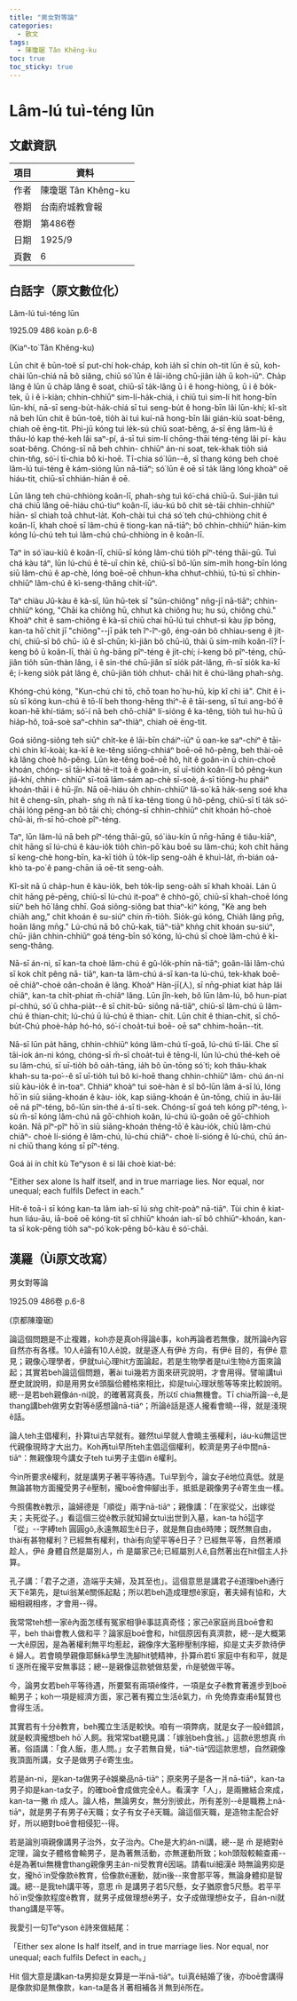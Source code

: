 ```yaml
---
title: "男女對等論"
categories:
  - 散文
tags:
  - 陳瓊琚 Tân Khêng-ku
toc: true
toc_sticky: true
---
```


# Lâm-lú tuì-téng lūn

## 文獻資訊

| 項目 | 資料 |
|---|---|
| 作者 | 陳瓊琚 Tân Khêng-ku |
| 卷期 | 台南府城教會報 |
| 卷期 | 第486卷 |
| 日期 | 1925/9 |
| 頁數 | 6 |

## 白話字（原文數位化）

Lâm-lú tuì-téng lūn

1925.09 486 koàn p.6-8

(Kiaⁿ-to͘ Tân Khêng-ku)

Lūn chit ê būn-toê sī put-chí hok-cha̍p, koh ia̍h sī chin oh-tit lūn ê sū, koh-chài lūn-chiá nā bô siâng, chiū só͘ lūn ê lāi-iông chū-jiân ia̍h ū koh-iūⁿ. Cha̍p lâng ê lūn ū cha̍p lâng ê soat, chiū-sī ta̍k-lâng ū i ê hong-hiòng, ū i ê bo̍k-tek, ū i ê ì-kiàn; chhin-chhiūⁿ sim-lí-ha̍k-chiá, i chiū tuì sim-lí hit hong-bīn lūn-khí, nā-sī seng-bu̍t-ha̍k-chiá sī tuì seng-bu̍t ê hong-bīn lâi lūn-khí; kî-si̍t nā beh lūn chit ê būn-toê, tio̍h ài tuì kuí-nā hong-bīn lâi gián-kiù soat-bêng, chiah oē ēng-tit. Phì-jū kóng tuì le̍k-sú chiū soat-bêng, á-sī ēng lâm-lú ê thâu-ló kap thé-keh lâi saⁿ-pí, á-sī tuì sim-lí chōng-thāi téng-téng lâi pí- kàu soat-bêng. Chóng-sī nā beh chhin- chhiūⁿ án-ni soat, tek-khak tio̍h siá chin-tn̂g, só͘-í tī-chia bô ki-hoē. Tī-chia só͘ lūn--ê, sī thang kóng beh choè lâm-lú tuì-téng ê kám-sióng lūn nā-tiāⁿ; só͘ lūn ê oē sī ta̍k lâng lóng khoàⁿ oē hiáu-tit, chiū-sī chhián-hiān ê oē.

Lūn lâng teh chú-chhiòng koân-lī, phah-sǹg tuì kó͘-chá chiū-ū. Sui-jiân tuì chá chiū lâng oē-hiáu chú-tiuⁿ koân-lī, iáu-kú bô chit sè-tāi chhin-chhiūⁿ hiān- sî chiah toā chhut-la̍t. Koh-chài tuì chá só͘ teh chú-chhiòng chit ê koân-lī, khah choē sī lâm-chú ê tiong-kan nā-tiāⁿ; bô chhin-chhiūⁿ hiān-kim kóng lú-chú teh tuì lâm-chú chú-chhiòng in ê koân-lī.

Taⁿ in só͘ iau-kiû ê koân-lī, chiū-sī kóng lâm-chú tio̍h pîⁿ-téng thāi-gū. Tuì chá kàu táⁿ, lūn lú-chú ê tē-uī chin kē, chiū-sī bô-lūn sím-mi̍h hong-bīn lóng siū lâm-chú ê ap-chè, lóng boē-oē chhun-kha chhut-chhiú, tú-tú sī chhin- chhiūⁿ lâm-chú ê kì-seng-thâng chi̍t-iūⁿ.

Taⁿ chiàu Jû-kàu ê kà-sī, lūn hū-tek sī "sūn-chiông" nn̄g-jī nā-tiāⁿ; chhin- chhiūⁿ kóng, "Chāi ka chiông hū, chhut kà chiông hu; hu sú, chiông chú." Khoàⁿ chit ê sam-chiông ê kà-sī chiū chai hū-lú tuì chhut-sì kàu ji̍p bōng, kan-ta hō͘ chit jī "chiông"--jī pa̍k teh îⁿ-îⁿ-gô, éng-oán bô chhiau-seng ê ji̍t-chí, chiū-sī bô chū- iû ê sî-chūn; kì-jiân bô chū-iû, thài ū sím-mi̍h koân-lī? Í-keng bô ū koân-lī, thài ū ǹg-bāng pîⁿ-téng ê ji̍t-chí; í-keng bô pîⁿ-téng, chū-jiân tio̍h sūn-thàn lâng, i ê sin-thé chū-jiân sī sio̍k pa̍t-lâng, m̄-sī sio̍k ka-kī ê; í-keng sio̍k pa̍t lâng ê, chū-jiân tio̍h chhut- chāi hit ê chú-lâng phah-sǹg.

Khóng-chú kóng, "Kun-chú chi tō, chō toan ho͘ hu-hū, ki̍p kî chì iá". Chit ê ì-sù sī kóng kun-chú ê tō-lí beh thong-hêng thiⁿ-ē ê tāi-seng, sī tuì ang-bó͘ ê koan-hē khí-tiám; só͘-í nā beh chō-chiâⁿ lí-sióng ê ka-têng, tio̍h tuì hu-hū ū hia̍p-hô, toā-soè saⁿ-chhin saⁿ-thiàⁿ, chiah oē ēng-tit.

Goá siông-siông teh siūⁿ chi̍t-ke ê lāi-bīn cháiⁿ-iūⁿ ū oan-ke saⁿ-chiⁿ ê tāi-chì chin kî-koài; ka-kī ê ke-têng siōng-chhiáⁿ boē-oē hô-pêng, beh thài-oē kà lâng choè hô-pêng. Lūn ke-têng boē-oē hô, hit ê goân-in ū chin-choē khoán, chóng- sī tāi-khài tē-it toā ê goân-in, sī uī-tio̍h koân-lī bô pêng-kun jiá-khí, chhin- chhiūⁿ sī-toā lām-sám ap-chè sī-soè, á-sī tiōng-hu pháiⁿ khoán-thāi i ê hū-jîn. Nā oē-hiáu o̍h chhin-chhiūⁿ Iâ-so͘ kā ha̍k-seng soé kha hit ê cheng-sîn, phah- sǹg m̄ nā tī ka-têng tiong ū hô-pêng, chiū-sī tī ta̍k só͘-chāi lóng pêng-an bô tāi chì; chóng-sī chhin-chhiūⁿ chit khoán hō-choè chû-ài, m̄-sī hō-choè pîⁿ-téng.

Taⁿ, lūn lâm-lú nā beh pîⁿ-téng thāi-gū, só͘ iàu-kín ū nn̄g-hāng ê tiâu-kiāⁿ, chi̍t hāng sī lú-chú ê kàu-io̍k tio̍h chìn-pō͘ kàu boē su lâm-chú; koh chi̍t hāng sī keng-chè hong-bīn, ka-kī tio̍h ū to̍k-li̍p seng-oa̍h ê khuì-la̍t, m̄-bián oá-khò ta-po͘ ê pang-chān iā oē-tit seng-oa̍h.

Kî-si̍t nā ū cha̍p-hun ê kàu-io̍k, beh to̍k-li̍p seng-oa̍h sī khah khoài. Lán ū chi̍t hāng pē-pēng, chiū-sī lú-chú it-poaⁿ ê chhò-gō͘, chiū-sī khah-choē lóng siūⁿ beh hō͘ lâng chhī. Goá siông-siông bat thiaⁿ-kìⁿ kóng, "Kè ang beh chia̍h ang," chit khoán ê su-siúⁿ chin m̄-tio̍h. Sio̍k-gú kóng, Chia̍h lâng pn̄g, hoān lâng mn̄g." Lú-chú nā bô chū-kak, tiāⁿ-tiāⁿ khǹg chit khoán su-siúⁿ, chū- jiân chhin-chhiūⁿ goá téng-bīn só͘ kóng, lú-chú sī choè lâm-chú ê kì-seng-thâng.

Nā-sī án-ni, sī kan-ta choè lâm-chú ê gû-lo̍k-phín nā-tiāⁿ; goân-lâi lâm-chú sī kok chi̍t pêng nā- tiāⁿ, kan-ta lâm-chú á-sī kan-ta lú-chú, tek-khak boē-oē chiâⁿ-choè oân-choân ê lâng. Khoàⁿ Hàn-jī(人), sī nn̄g-phiat kiat ha̍p lâi chiâⁿ, kan-ta chi̍t-phiat m̄-chiâⁿ lâng. Lūn jîn-keh, bô lūn lâm-lú, bô hun-piat pí-chhú, só͘ ū chha-pia̍t--ê sī chit-bū- siōng nā-tiāⁿ, chiū-sī lâm-chú ū lâm-chú ê thian-chit; lú-chú ū lú-chú ê thian- chit. Lūn chit ê thian-chit, sī chō-bu̍t-Chú phoè-ha̍p hó-hó, só͘-í choa̍t-tuì boē- oē saⁿ chhim-hoān--tit.

Nā-sī lūn pa̍t hāng, chhin-chhiūⁿ kóng lâm-chú tī-goā, lú-chú tī-lāi. Che sī tāi-iok án-ni kóng, chóng-sī m̄-sī choa̍t-tuì ê tēng-lí, lūn lú-chú thé-keh oē su lâm-chú, sī uī-tio̍h bô oa̍h-tāng, ia̍h bô ūn-tōng só͘ tì; koh thâu-khak khah-su ta-po͘--ê sī uī-tio̍h tuì bô ki-hoē thang chhin-chhiūⁿ lâm- chú án-ni siū kàu-io̍k ê in-toaⁿ. Chhiáⁿ khoàⁿ tuì soè-hàn ê sî bô-lūn lâm á-sī lú, lóng hō͘ in siū siāng-khoán ê kàu- io̍k, kap siāng-khoán ê ūn-tōng, chiū in āu-lâi oē ná pîⁿ-téng, bô-lūn sin-thé á-sī tì-sek. Chóng-sī goá teh kóng pîⁿ-téng, ì-sù m̄-sī kóng lâm-chú nā gō͘-chhioh koân, lú-chú iû-goân oē gō͘-chhioh koân. Nā pîⁿ-pîⁿ hō͘ in siū siāng-khoán thêng-tō͘ ê kàu-io̍k, chiū lâm-chú chiâⁿ- choè lí-sióng ê lâm-chú, lú-chú chiâⁿ- choè lí-sióng ê lú-chú, chū án-ni chiū thang kóng sī pîⁿ-téng.

Goá ài ín chi̍t kù Teⁿyson ê si lâi choè kiat-bé:

"Either sex alone Is half itself, and in true marriage lies. Nor equal, nor unequal; each fulfils Defect in each."

Hit-ê toā-ì sī kóng kan-ta lâm iah-sī lú sǹg chi̍t-poàⁿ nā-tiāⁿ. Tùi chin ê kiat-hun liáu-āu, iā-boē oē kóng-tit sī chhiūⁿ khoán iah-sī bô chhiūⁿ-khoán, kan-ta sī kok-pêng tio̍h saⁿ-pó͘ kok-pêng bô-kàu ê só͘-chāi.

## 漢羅（Ùi原文改寫）

男女對等論

1925.09 486卷 p.6-8

(京都陳瓊琚)

論這個問題是不止複雜，koh亦是真oh得論ê事，koh再論者若無像，就所論ê內容自然亦有各樣。10人ê論有10人ê說，就是逐人有伊ê 方向，有伊ê 目的，有伊ê 意見；親像心理學者，伊就tuì心理hit方面論起，若是生物學者是tuì生物ê方面來論起；其實若beh論這個問題，著ài tuì幾若方面來研究說明，才會用得。譬喻講tuì歷史就說明，抑是用男女ê頭腦佮體格來相比，抑是tuì心理狀態等等來比較說明。總--是若beh親像án-ni說，的確著寫真長，所以tī chia無機會。Tī chia所論--ê,是thang講beh做男女對等ê感想論nā-tiāⁿ；所論ê話是逐人攏看會曉--得，就是淺現ê話。

論人teh主倡權利，扑算tuì古早就有。雖然tuì早就人會曉主張權利，iáu-kú無這世代親像現時才大出力。Koh再tuì早所teh主倡這個權利，較濟是男子ê中間nā-tiāⁿ：無親像現今講女子teh tuì男子主倡in ê權利。

今in所要求ê權利，就是講男子著平等待遇。Tuì早到今，論女子ê地位真低。就是無論甚物方面攏受男子ê壓制，攏boē會伸腳出手，抵抵是親像男子ê寄生虫一樣。

今照儒教ê教示，論婦德是「順從」兩字nā-tiāⁿ；親像講：「在家從父，出嫁從夫；夫死從子。」看這個三從ê教示就知婦女tuì出世到入墓，kan-ta hō͘這字「從」--字縛teh 圓圓gô,永遠無超生ê日子，就是無自由ê時陣；既然無自由，thài有甚物權利？已經無有權利，thài有向望平等ê日子？已經無平等，自然著順趁人，伊ê 身體自然是屬別人，m̄ 是屬家己ê;已經屬別人ê,自然著出在hit個主人扑算。

孔子講：「君子之道，造端乎夫婦，及其至也」。這個意思是講君子ê道理beh通行天下ê第先，是tuì翁某ê關係起點；所以若beh造成理想ê家庭，著夫婦有協和，大細相親相疼，才會用--得。

我常常teh想一家ê內面怎樣有冤家相爭ê事誌真奇怪；家己ê家庭尚且boē會和平，beh thài會教人做和平？論家庭boē會和，hit個原因有真濟款，總--是大概第一大ê原因，是為著權利無平均惹起，親像序大濫糝壓制序細，抑是丈夫歹款待伊ê 婦人。若會曉學親像耶穌kā學生洗腳hit號精神，扑算m̄若tī 家庭中有和平，就是tī 逐所在攏平安無事誌；總--是親像這款號做慈愛，m̄是號做平等。

今，論男女若beh平等待遇，所要緊有兩項ê條件，一項是女子ê教育著進步到boē輸男子；koh一項是經濟方面，家己著有獨立生活ê氣力，m̄ 免倚靠查甫ê幫贊也會得生活。

其實若有十分ê教育，beh獨立生活是較快。咱有一項弊病，就是女子一般ê錯誤，就是較濟攏想beh hō͘ 人飼。我常常bat聽見講：「嫁翁beh食翁。」這款ê思想真 m̄ 著。俗語講：「食人飯，患人問。」女子若無自覺，tiāⁿ-tiāⁿ囥這款思想，自然親像我頂面所講，女子是做男子ê寄生虫。

若是án-ni，是kan-ta做男子ê娛樂品nā-tiāⁿ；原來男子是各一爿nā-tiāⁿ，kan-ta男子抑是kan-ta女子，的確boē會成做完全ê人。看漢字「人」，是兩撇結合來成，kan-ta一撇 m̄ 成人。論人格，無論男女，無分別彼此，所有差別--ê是職務上nā-tiāⁿ，就是男子有男子ê天職；女子有女子ê天職。論這個天職，是造物主配合好好，所以絕對boē會相侵犯--得。

若是論別項親像講男子治外，女子治內。Che是大約án-ni講，總--是 m̄ 是絕對ê定理，論女子體格會輸男子，是為著無活動，亦無運動所致；koh頭殼較輸查甫--ê是為著tuì無機會thang親像男主án-ni受教育ê因端。請看tuì細漢ê 時無論男抑是女，攏hō͘ in受像款ê教育，佮像款ê運動，就in後--來會那平等，無論身體抑是智識。總--是我teh講平等，意思 m̄ 是講男子若5尺懸，女子猶原會5尺懸。若平平hō͘ in受像款程度ê教育，就男子成做理想ê男子，女子成做理想ê女子，自án-ni就thang講是平等。

我愛引一句Teⁿyson ê詩來做結尾：

「Either sex alone Is half itself, and in true marriage lies. Nor equal, nor unequal; each fulfils Defect in each。」

Hit 個大意是講kan-ta男抑是女算是一半nā-tiāⁿ。tuì真ê結婚了後，亦boē會講得是像款抑是無像款，kan-ta是各爿著相補各爿無到ê所在。
